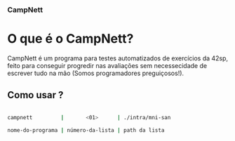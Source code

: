 ### CampNett


# O que é o CampNett? 

CampNett é um programa para testes automatizados de exercícios da 42sp,
feito para conseguir progredir nas avaliações sem necessecidade de escrever
tudo na mão (Somos programadores preguiçosos!).

## Como usar ?

```sh

campnett         |       <01>      | ./intra/mni-san

nome-do-programa | número-da-lista | path da lista
```

